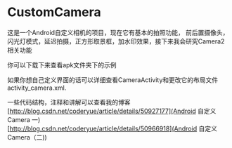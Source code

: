 # CustomCamera
这是一个Android自定义相机的项目，现在它有基本的拍照功能， 前后置摄像头，闪光灯模式，延迟拍摄，正方形取景框，加水印效果，接下来我会研究Camera2 相关功能

你可以下载下来查看apk文件夹下的示例

如果你想自己定义界面的话可以详细查看CameraActivity和更改它的布局文件activity_camera.xml.

一些代码结构，注释和讲解可以查看我的博客
[http://blog.csdn.net/coderyue/article/details/50927177](Android 自定义Camera 一) </br>
[http://blog.csdn.net/coderyue/article/details/50966918](Android 自定义Camera（二))
